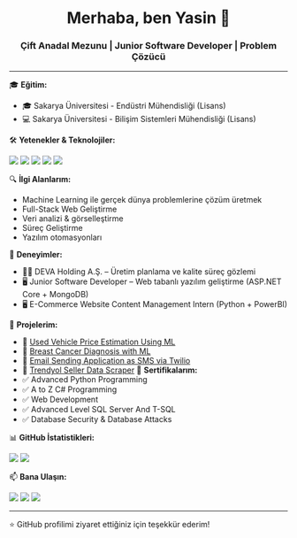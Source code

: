 <h1 align="center">Merhaba, ben Yasin 👋</h1>
<h3 align="center">Çift Anadal Mezunu | Junior Software Developer | Problem Çözücü</h3>

---

🎓 **Eğitim:**
- 🎓 Sakarya Üniversitesi - Endüstri Mühendisliği (Lisans)
- 💻 Sakarya Üniversitesi - Bilişim Sistemleri Mühendisliği (Lisans)

🛠️ **Yetenekler & Teknolojiler:**
<p>
  <img src="https://img.shields.io/badge/Python-3776AB?style=for-the-badge&logo=python&logoColor=white"/>
  <img src="https://img.shields.io/badge/C%23-239120?style=for-the-badge&logo=c-sharp&logoColor=white"/>
  <img src="https://img.shields.io/badge/.NET-512BD4?style=for-the-badge&logo=dotnet&logoColor=white"/>
  <img src="https://img.shields.io/badge/MongoDB-47A248?style=for-the-badge&logo=mongodb&logoColor=white"/>
  <img src="https://img.shields.io/badge/Git-F05032?style=for-the-badge&logo=git&logoColor=white"/>
</p>

🔍 **İlgi Alanlarım:**
- Machine Learning ile gerçek dünya problemlerine çözüm üretmek
- Full-Stack Web Geliştirme
- Veri analizi & görselleştirme
- Süreç Geliştirme
- Yazılım otomasyonları

💼 **Deneyimler:**
- 👨‍💻 DEVA Holding A.Ş. – Üretim planlama ve kalite süreç gözlemi
- 🖥️ Junior Software Developer – Web tabanlı yazılım geliştirme (ASP.NET Core + MongoDB)
- 🖥️ E-Commerce Website Content Management Intern (Python + PowerBI)

📁 **Projelerim:**
- 🔗 [Used Vehicle Price Estimation Using ML](https://github.com/yasintsc99/Car-Price-Prediction)
- 🔗 [Breast Cancer Diagnosis with ML](https://github.com/yasintsc99/Breast-Cancer-Diagnosis-With-Machine-Learning)
- 🔗 [Email Sending Application as SMS via Twilio](https://github.com/yasintsc99/Send-Sms-From-GmailBox)
- 🔗 [Trendyol Seller Data Scraper](https://github.com/yasintsc99/TRENDYOL-SCRAPER)
📜 **Sertifikalarım:**
- ✅ Advanced Python Programming
- ✅ A to Z C# Programming
- ✅ Web Development
- ✅ Advanced Level SQL Server And T-SQL
- ✅ Database Security & Database Attacks

📊 **GitHub İstatistikleri:**
<p>
  <img src="https://github-readme-stats.vercel.app/api?username=yasintsc99&show_icons=true&theme=radical"/>
  <img src="https://github-readme-stats.vercel.app/api/top-langs/?username=yasintsc99&layout=compact&theme=radical"/>
</p>

📫 **Bana Ulaşın:**
<p>
  <a href="mailto:yasintsc99@gmail.com"><img src="https://img.shields.io/badge/Gmail-D14836?style=for-the-badge&logo=gmail&logoColor=white"></a>
  <a href="https://linkedin.com/in/yasin-taşcı" target="_blank"><img src="https://img.shields.io/badge/LinkedIn-0A66C2?style=for-the-badge&logo=linkedin&logoColor=white"></a>
  <a href="https://github.com/yasintsc99" target="_blank"><img src="https://img.shields.io/badge/GitHub-333?style=for-the-badge&logo=github&logoColor=white"></a>
</p>

---

⭐ GitHub profilimi ziyaret ettiğiniz için teşekkür ederim!
